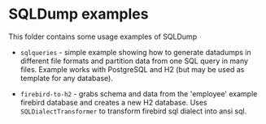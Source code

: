 
SQLDump examples
================

This folder contains some usage examples of SQLDump

- `sqlqueries` - simple example showing how to generate datadumps in different file formats and 
  partition data from one SQL query in many files. 
  Example works with PostgreSQL and H2 (but may be used as template for any database).

- `firebird-to-h2` - grabs schema and data from the 'employee' example firebird database and 
  creates a new H2 database. Uses `SQLDialectTransformer` to transform firebird sql dialect into
  ansi sql.
